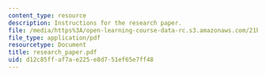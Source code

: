 ```yaml
---
content_type: resource
description: Instructions for the research paper.
file: /media/https%3A/open-learning-course-data-rc.s3.amazonaws.com/21h-221-the-places-of-migration-in-united-states-history-fall-2006/d12c85ffaf7ae225e8d751ef65e7ff48_research_paper.pdf
file_type: application/pdf
resourcetype: Document
title: research_paper.pdf
uid: d12c85ff-af7a-e225-e8d7-51ef65e7ff48
---
```

